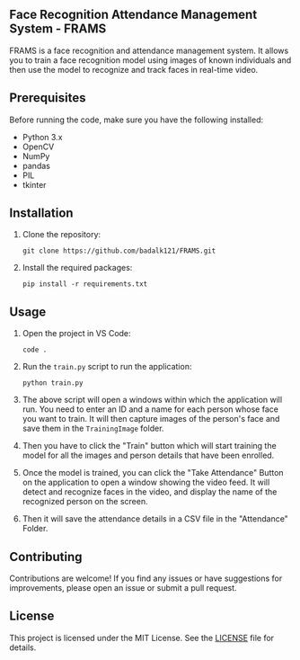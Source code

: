 ## Face Recognition Attendance Management System - FRAMS

FRAMS is a face recognition and attendance management system. It allows you to train a face recognition model using images of known individuals and then use the model to recognize and track faces in real-time video.


## Prerequisites

Before running the code, make sure you have the following installed:

- Python 3.x
- OpenCV
- NumPy
- pandas
- PIL
- tkinter

## Installation

1. Clone the repository:

   ```shell
   git clone https://github.com/badalk121/FRAMS.git
   ```

2. Install the required packages:

   ```shell
   pip install -r requirements.txt
   ```

## Usage

1. Open the project in VS Code:

   ```shell
   code .
   ```

2. Run the `train.py` script to run the application:

   ```shell
   python train.py
   ```

3. The above script will open a windows within which the application will run. You need to enter an ID and a name for each person whose face you want to train. It will then capture images of the person's face and save them in the `TrainingImage` folder.
   
4. Then you have to click the "Train" button which will start training the model for all the images and person details that have been enrolled.
   
5. Once the model is trained, you can click the "Take Attendance" Button on the application to open a window showing the video feed. It will detect and recognize faces in the video, and display the name of the recognized person on the screen.
   
6. Then it will save the attendance details in a CSV file in the "Attendance" Folder.

## Contributing

Contributions are welcome! If you find any issues or have suggestions for improvements, please open an issue or submit a pull request.

## License

This project is licensed under the MIT License. See the [LICENSE](LICENSE) file for details.
